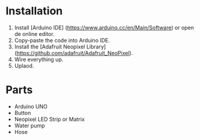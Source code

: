 # Installation
1. Install [Arduino IDE] (https://www.arduino.cc/en/Main/Software) or open de online editor.
2. Copy-paste the code into Arduino IDE.
3. Install the [Adafruit Neopixel Library] (https://github.com/adafruit/Adafruit_NeoPixel).
4. Wire everything up.
5. Uplaod.

# Parts
- Arduino UNO
- Button
- Neopixel LED Strip or Matrix
- Water pump
- Hose